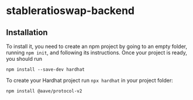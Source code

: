 # stableratioswap-backend

## Installation
To install it, you need to create an npm project by going to an empty folder, running `npm init`, and following its instructions. Once your project is ready, you should run

`npm install --save-dev hardhat`

To create your Hardhat project run `npx hardhat` in your project folder:

`npm install @aave/protocol-v2`